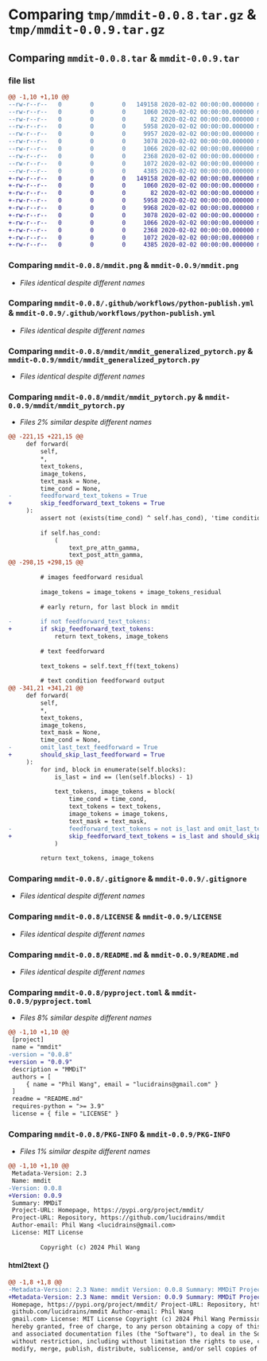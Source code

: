 # Comparing `tmp/mmdit-0.0.8.tar.gz` & `tmp/mmdit-0.0.9.tar.gz`

## Comparing `mmdit-0.0.8.tar` & `mmdit-0.0.9.tar`

### file list

```diff
@@ -1,10 +1,10 @@
--rw-r--r--   0        0        0   149158 2020-02-02 00:00:00.000000 mmdit-0.0.8/mmdit.png
--rw-r--r--   0        0        0     1060 2020-02-02 00:00:00.000000 mmdit-0.0.8/.github/workflows/python-publish.yml
--rw-r--r--   0        0        0       82 2020-02-02 00:00:00.000000 mmdit-0.0.8/mmdit/__init__.py
--rw-r--r--   0        0        0     5958 2020-02-02 00:00:00.000000 mmdit-0.0.8/mmdit/mmdit_generalized_pytorch.py
--rw-r--r--   0        0        0     9957 2020-02-02 00:00:00.000000 mmdit-0.0.8/mmdit/mmdit_pytorch.py
--rw-r--r--   0        0        0     3078 2020-02-02 00:00:00.000000 mmdit-0.0.8/.gitignore
--rw-r--r--   0        0        0     1066 2020-02-02 00:00:00.000000 mmdit-0.0.8/LICENSE
--rw-r--r--   0        0        0     2368 2020-02-02 00:00:00.000000 mmdit-0.0.8/README.md
--rw-r--r--   0        0        0     1072 2020-02-02 00:00:00.000000 mmdit-0.0.8/pyproject.toml
--rw-r--r--   0        0        0     4385 2020-02-02 00:00:00.000000 mmdit-0.0.8/PKG-INFO
+-rw-r--r--   0        0        0   149158 2020-02-02 00:00:00.000000 mmdit-0.0.9/mmdit.png
+-rw-r--r--   0        0        0     1060 2020-02-02 00:00:00.000000 mmdit-0.0.9/.github/workflows/python-publish.yml
+-rw-r--r--   0        0        0       82 2020-02-02 00:00:00.000000 mmdit-0.0.9/mmdit/__init__.py
+-rw-r--r--   0        0        0     5958 2020-02-02 00:00:00.000000 mmdit-0.0.9/mmdit/mmdit_generalized_pytorch.py
+-rw-r--r--   0        0        0     9968 2020-02-02 00:00:00.000000 mmdit-0.0.9/mmdit/mmdit_pytorch.py
+-rw-r--r--   0        0        0     3078 2020-02-02 00:00:00.000000 mmdit-0.0.9/.gitignore
+-rw-r--r--   0        0        0     1066 2020-02-02 00:00:00.000000 mmdit-0.0.9/LICENSE
+-rw-r--r--   0        0        0     2368 2020-02-02 00:00:00.000000 mmdit-0.0.9/README.md
+-rw-r--r--   0        0        0     1072 2020-02-02 00:00:00.000000 mmdit-0.0.9/pyproject.toml
+-rw-r--r--   0        0        0     4385 2020-02-02 00:00:00.000000 mmdit-0.0.9/PKG-INFO
```

### Comparing `mmdit-0.0.8/mmdit.png` & `mmdit-0.0.9/mmdit.png`

 * *Files identical despite different names*

### Comparing `mmdit-0.0.8/.github/workflows/python-publish.yml` & `mmdit-0.0.9/.github/workflows/python-publish.yml`

 * *Files identical despite different names*

### Comparing `mmdit-0.0.8/mmdit/mmdit_generalized_pytorch.py` & `mmdit-0.0.9/mmdit/mmdit_generalized_pytorch.py`

 * *Files identical despite different names*

### Comparing `mmdit-0.0.8/mmdit/mmdit_pytorch.py` & `mmdit-0.0.9/mmdit/mmdit_pytorch.py`

 * *Files 2% similar despite different names*

```diff
@@ -221,15 +221,15 @@
     def forward(
         self,
         *,
         text_tokens,
         image_tokens,
         text_mask = None,
         time_cond = None,
-        feedforward_text_tokens = True
+        skip_feedforward_text_tokens = True
     ):
         assert not (exists(time_cond) ^ self.has_cond), 'time condition must be passed in if dim_cond is set at init. it should not be passed in if not set'
 
         if self.has_cond:
             (
                 text_pre_attn_gamma,
                 text_post_attn_gamma,
@@ -298,15 +298,15 @@
 
         # images feedforward residual
 
         image_tokens = image_tokens + image_tokens_residual
 
         # early return, for last block in mmdit
 
-        if not feedforward_text_tokens:
+        if skip_feedforward_text_tokens:
             return text_tokens, image_tokens
 
         # text feedforward
 
         text_tokens = self.text_ff(text_tokens)
 
         # text condition feedforward output
@@ -341,21 +341,21 @@
     def forward(
         self,
         *,
         text_tokens,
         image_tokens,
         text_mask = None,
         time_cond = None,
-        omit_last_text_feedforward = True
+        should_skip_last_feedforward = True
     ):
         for ind, block in enumerate(self.blocks):
             is_last = ind == (len(self.blocks) - 1)
 
             text_tokens, image_tokens = block(
                 time_cond = time_cond,
                 text_tokens = text_tokens,
                 image_tokens = image_tokens,
                 text_mask = text_mask,
-                feedforward_text_tokens = not is_last and omit_last_text_feedforward
+                skip_feedforward_text_tokens = is_last and should_skip_last_feedforward
             )
 
         return text_tokens, image_tokens
```

### Comparing `mmdit-0.0.8/.gitignore` & `mmdit-0.0.9/.gitignore`

 * *Files identical despite different names*

### Comparing `mmdit-0.0.8/LICENSE` & `mmdit-0.0.9/LICENSE`

 * *Files identical despite different names*

### Comparing `mmdit-0.0.8/README.md` & `mmdit-0.0.9/README.md`

 * *Files identical despite different names*

### Comparing `mmdit-0.0.8/pyproject.toml` & `mmdit-0.0.9/pyproject.toml`

 * *Files 8% similar despite different names*

```diff
@@ -1,10 +1,10 @@
 [project]
 name = "mmdit"
-version = "0.0.8"
+version = "0.0.9"
 description = "MMDiT"
 authors = [
     { name = "Phil Wang", email = "lucidrains@gmail.com" }
 ]
 readme = "README.md"
 requires-python = ">= 3.9"
 license = { file = "LICENSE" }
```

### Comparing `mmdit-0.0.8/PKG-INFO` & `mmdit-0.0.9/PKG-INFO`

 * *Files 1% similar despite different names*

```diff
@@ -1,10 +1,10 @@
 Metadata-Version: 2.3
 Name: mmdit
-Version: 0.0.8
+Version: 0.0.9
 Summary: MMDiT
 Project-URL: Homepage, https://pypi.org/project/mmdit/
 Project-URL: Repository, https://github.com/lucidrains/mmdit
 Author-email: Phil Wang <lucidrains@gmail.com>
 License: MIT License
         
         Copyright (c) 2024 Phil Wang
```

#### html2text {}

```diff
@@ -1,8 +1,8 @@
-Metadata-Version: 2.3 Name: mmdit Version: 0.0.8 Summary: MMDiT Project-URL:
+Metadata-Version: 2.3 Name: mmdit Version: 0.0.9 Summary: MMDiT Project-URL:
 Homepage, https://pypi.org/project/mmdit/ Project-URL: Repository, https://
 github.com/lucidrains/mmdit Author-email: Phil Wang
 gmail.com> License: MIT License Copyright (c) 2024 Phil Wang Permission is
 hereby granted, free of charge, to any person obtaining a copy of this software
 and associated documentation files (the "Software"), to deal in the Software
 without restriction, including without limitation the rights to use, copy,
 modify, merge, publish, distribute, sublicense, and/or sell copies of the
```

